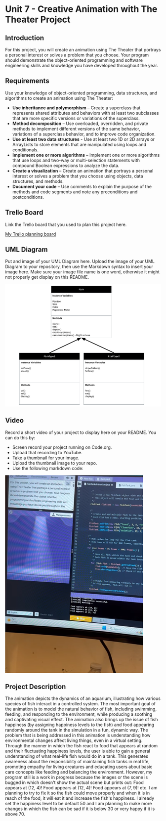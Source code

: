 # Unit 7 - Creative Animation with The Theater Project

## Introduction

For this project, you will create an animation using The Theater that portrays a personal interest or solves a problem that you choose. Your program should demonstrate the object-oriented programming and software engineering skills and knowledge you have developed throughout the year.

## Requirements

Use your knowledge of object-oriented programming, data structures, and algorithms to create an animation using The Theater:

- **Use inheritance and polymorphism** – Create a superclass that represents shared attributes and behaviors with at least two subclasses that are more specific versions or variations of the superclass.
- **Method decomposition** – Use overloaded, overridden, and private methods to implement different versions of the same behavior, variations of a superclass behavior, and to improve code organization.
- **Use at least two data structures** - Use at least two 1D or 2D arrays or ArrayLists to store elements that are manipulated using loops and conditionals.
- **Implement one or more algorithms** – Implement one or more algorithms that use loops and two-way or multi-selection statements with compound Boolean expressions to analyze the data.
- **Create a visualization** – Create an animation that portrays a personal interest or solves a problem that you choose using objects, data structures, and methods.
- **Document your code** – Use comments to explain the purpose of the methods and code segments and note any preconditions and postconditions.

## Trello Board

Link the Trello board that you used to plan this project here. 

[My Trello planning board](https://trello.com/invite/b/67d4561af105200093d1e595/ATTI0bae767c47b62cfc42e7b168b43af7b540487B15/unit-7-project-planning)

## UML Diagram

Put and image of your UML Diagram here. Upload the image of your UML Diagram to your repository, then use the Markdown syntax to insert your image here. Make sure your image file name is one word, otherwise it might not properly get display on this README.

![UML Diagram for my project](umldiagram.png)

## Video

Record a short video of your project to display here on your README. You can do this by:

- Screen record your project running on Code.org.
- Upload that recording to YouTube.
- Take a thumbnail for your image.
- Upload the thumbnail image to your repo.
- Use the following markdown code:

[![Thumbnail for my projet](thumbnail.png)](https://www.youtube.com/shorts/VztQDAgMUvc?si=meILibmD8La7jmSw)

## Project Description

The animation depicts the dynamics of an aquarium, illustrating how various species of fish interact in a controlled system. The most important goal of the animation is to model the natural behavior of fish, including swimming, feeding, and responding to the environment, while producing a soothing and captivating visual effect. The animation also brings up the issue of fish happiness (by assigning happiness levels to the fish) and food appearing randomly around the tank in the simulation in a fun, dynamic way. The problem that is being addressed in this animation is understanding how environmental changes affect living things, even in a virtual setting. Through the manner in which the fish react to food that appears at random and their fluctuating happiness levels, the user is able to gain a general understanding of what real-life fish would do in a tank. This generates awareness about the responsibility of maintaining fish tanks in real life, promoting empathy for living creatures and educating users about basic care concepts like feeding and balancing the environment. However, my program still is a work in progress because the images or the scene is bugged in which doesn't show the actual scene but prints out: Food appears at (12, 4)! Food appears at (12, 4)! Food appears at (7, 9)! etc. I am planning to try to fix it so the fish could move properly and when it is in reach of the food, it will eat it and increase the fish's happiness. I already set the happiness level to be default 50 and I am planning to make more changes in which the fish can be sad if it is below 30 or very happy if it is above 70. 